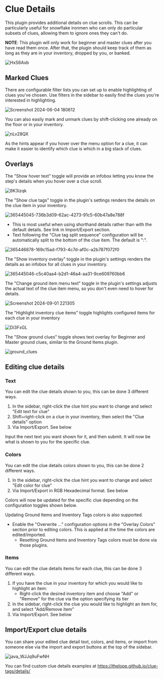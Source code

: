 # Clue Details

This plugin provides additional details on clue scrolls. This can be particularly useful for snowflake ironmen who can only do particular subsets of clues, allowing them to ignore ones they can't do.

**NOTE**: This plugin will only work for beginner and master clues after you have read them once. After that, the plugin should keep track of them as long as they are in your inventory, dropped by you, or banked.

![HxS6Axb](https://github.com/user-attachments/assets/b9c8799c-9210-4f46-82b6-7f339104d210)

## Marked Clues

There are configurable filter lists you can set up to enable highlighting of clues you've chosen. Use filters in the sidebar to easily find the clues you're interested in highlighting.

![Screenshot 2024-06-04 180612](https://github.com/Zoinkwiz/clue-regions/assets/29153234/d08ee01a-d8c0-4baf-9054-6fc9173af6cd)

You can also easily mark and unmark clues by shift-clicking one already on the floor or in your inventory.

![nLv28QX](https://github.com/user-attachments/assets/c059b2e2-c45f-4c83-becc-17bd6eda22fc)

As the hints appear if you hover over the menu option for a clue, it can make it easier to identify which clue is which in a big stack of clues.

## Overlays

The "Show hover text" toggle will provide an infobox letting you know the step's details when you hover over a clue scroll.

![8K3izqk](https://github.com/user-attachments/assets/a3b4a3f6-1844-4584-b701-f4d8dca7e334)

The "Show clue tags" toggle in the plugin's settings renders the details on the clue item in your inventory.

![365445045-736b3d09-62ac-4273-91c5-60b47a8e788f](https://github.com/user-attachments/assets/5b895aa2-0182-412f-9854-376abdaa228a)

- This is most useful when using shorthand details rather than with the default details. See link in Import/Export section.
- Text following the "Clue tag split sequence" configuration will be automatically split to the bottom of the clue item. The default is ":".

![365446878-169c15ad-f793-4c7d-af0c-a2b787f072f0](https://github.com/user-attachments/assets/cac24b71-74a8-4a13-94b7-6d61ae5d1813)

The "Show inventory overlay" toggle in the plugin's settings renders the details as an infobox for all clues in your inventory.

![365445046-c5c40aa4-b2d1-46a4-aa31-9ce609760bb6](https://github.com/user-attachments/assets/a1386cd7-7802-471f-92cd-9578688bda83)

The "Change ground item menu text" toggle in the plugin's settings adjusts the actual text of the clue item menu, so you don't even need to hover for details.

![Screenshot 2024-09-01 221305](https://github.com/user-attachments/assets/72685ba5-f441-4cac-b18c-6cc0ddf42d98)

The "Highlight inventory clue items" toggle highlights configured items for each clue in your inventory

![Di3FxGL](https://github.com/user-attachments/assets/b650e09e-ddcc-44e2-a9ec-cdf8c725b78b)

The "Show ground clues" toggle shows text overlay for Beginner and Master ground clues, similar to the Ground Items plugin.

![ground_clues](https://github.com/user-attachments/assets/bb067da3-faaf-4d5f-a521-d1c3b030ab9b)

## Editing clue details

### Text
You can edit the clue details shown to you, this can be done 3 different ways.
1. In the sidebar, right-click the clue hint you want to change and select "Edit text for clue"
2. Shift+right-click on a clue in your inventory, then select the "Clue details" option
3. Via Import/Export. See below

Input the next text you want shown for it, and then submit. It will now be what is shown to you for the specific clue.

### Colors
You can edit the clue details colors shown to you, this can be done 2 different ways.
1. In the sidebar, right-click the clue hint you want to change and select "Edit color for clue"
2. Via Import/Export in RGB Hexadecimal format. See below

Colors will now be updated for the specific clue depending on the configuration toggles shown below.

Updating Ground Items and Inventory Tags colors is also supported. 

- Enable the "Overwrite ..." configuration options in the "Overlay Colors" section prior to editing colors. This is applied at the time the colors are edited/imported.
    - Resetting Ground Items and Inventory Tags colors must be done via those plugins.

### Items
You can edit the clue details items for each clue, this can be done 3 different ways.
1. If you have the clue in your inventory for which you would like to highlight an item:
    - Right-click the desired inventory item and choose "Add" or "Remove" for the clue via the option specifying its tier
2. In the sidebar, right-click the clue you would like to highlight an item for, and select "Add/Remove item"
3. Via Import/Export. See below

## Import/Export clue details

You can share your edited clue detail text, colors, and items, or import from someone else via the import and export buttons at the top of the sidebar.

![java_WJJq9uFwNH](https://github.com/user-attachments/assets/504a4bb8-a0dc-429d-be3d-1684e663a264)

You can find custom clue details examples at https://thelope.github.io/clue-tags/details/
